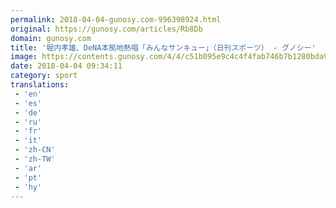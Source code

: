 ```yaml
---
permalink: 2018-04-04-gunosy.com-996398924.html
original: https://gunosy.com/articles/Rb8Db
domain: gunosy.com
title: '堀内孝雄、DeNA本拠地熱唱「みんなサンキュー」（日刊スポーツ） - グノシー'
image: https://contents.gunosy.com/4/4/c51b095e9c4c4f4fab746b7b1280bda9_content.jpg
date: 2018-04-04 09:34:11
category: sport
translations: 
 - 'en'
 - 'es'
 - 'de'
 - 'ru'
 - 'fr'
 - 'it'
 - 'zh-CN'
 - 'zh-TW'
 - 'ar'
 - 'pt'
 - 'hy'
---
```


